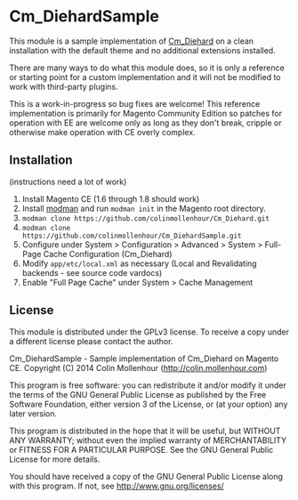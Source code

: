 # Cm_DiehardSample  #

This module is a sample implementation of [Cm_Diehard](https://github.com/colinmollenhour/Cm_Diehard)
on a clean installation with the default theme and no additional extensions installed.

There are many ways to do what this module does, so it is only a reference or starting point
for a custom implementation and it will not be modified to work with third-party plugins.

This is a work-in-progress so bug fixes are welcome! This reference implementation is primarily
for Magento Community Edition so patches for operation with EE are welcome only as long as they
don't break, cripple or otherwise make operation with CE overly complex.

## Installation

(instructions need a lot of work)

1. Install Magento CE (1.6 through 1.8 should work)
2. Install [modman](https://github.com/colinmollenhour/modman) and run `modman init` in the Magento root directory.
2. `modman clone https://github.com/colinmollenhour/Cm_Diehard.git`
3. `modman clone https://github.com/colinmollenhour/Cm_DiehardSample.git`
4. Configure under System > Configuration > Advanced > System > Full-Page Cache Configuration (Cm_Diehard)
5. Modify `app/etc/local.xml` as necessary (Local and Revalidating backends - see source code vardocs)
6. Enable "Full Page Cache" under System > Cache Management

## License

This module is distributed under the GPLv3 license. To receive a copy
under a different license please contact the author.

Cm_DiehardSample - Sample implementation of Cm_Diehard on Magento CE.
Copyright (C) 2014  Colin Mollenhour (http://colin.mollenhour.com)

This program is free software: you can redistribute it and/or modify
it under the terms of the GNU General Public License as published by
the Free Software Foundation, either version 3 of the License, or
(at your option) any later version.

This program is distributed in the hope that it will be useful,
but WITHOUT ANY WARRANTY; without even the implied warranty of
MERCHANTABILITY or FITNESS FOR A PARTICULAR PURPOSE.  See the
GNU General Public License for more details.

You should have received a copy of the GNU General Public License
along with this program.  If not, see http://www.gnu.org/licenses/
